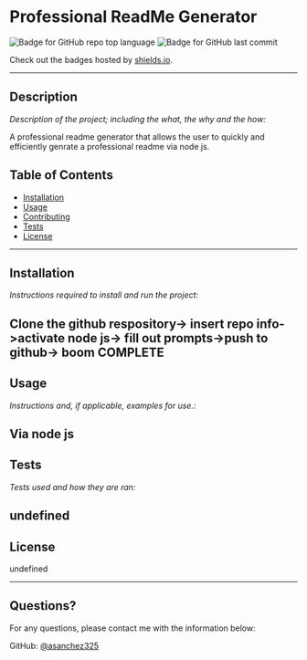 # Professional ReadMe Generator
![Badge for GitHub repo top language](https://img.shields.io/github/languages/top/asanchez325/README-Generator?style=flat&logo=appveyor) ![Badge for GitHub last commit](https://img.shields.io/github/last-commit/asanchez325/README-Generator?style=flat&logo=appveyor)

Check out the badges hosted by [shields.io](https://shields.io/).

---

## Description 

*Description of the project; including the what, the why and the how:* 

A professional readme generator that allows the user to quickly and efficiently genrate a professional readme via node js.
## Table of Contents
* [Installation](#installation)
* [Usage](#usage)
* [Contributing](#contributing)
* [Tests](#tests)
* [License](#license)
---

## Installation

*Instructions required to install and run the project:*

Clone the github respository-> insert repo info->activate node js-> fill out prompts->push to github-> boom COMPLETE
---

## Usage 

*Instructions and, if applicable, examples for use.:*

Via node js
---

## Tests

*Tests used and how they are ran:*

undefined
---

## License

undefined

---

## Questions?

For any questions, please contact me with the information below:

GitHub: [@asanchez325](https://api.github.com/users/asanchez325)

